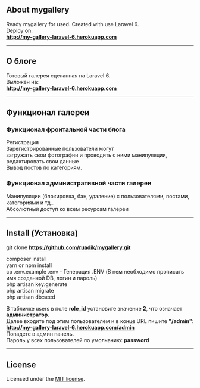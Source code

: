 ## About mygallery

Ready mygallery for used. Created with use Laravel 6. <br>
Deploy on: <br> **<http://my-gallery-laravel-6.herokuapp.com>**
___

## О блоге

Готовый галерея сделанная на  Laravel 6. <br>
Выложен на: <br> **<http://my-gallery-laravel-6.herokuapp.com>**
___

## Функционал галереи

### Функционал фронтальной части блога
Регистрация<br>
Зарегистрированные пользователи могут<br>
загружать свои фотографии и проводить с ними манипуляции,<br>
редактировать свои данные<br>
Вывод постов по категориям.


### Функционал административной части галереи
Манипуляции (блокировка, бан, удаление) с пользователями, постами, категориями и тд..<br>
Абсолютный доступ ко всем ресурсам галереи<br>
___

## Install (Установка)

git clone **<https://github.com/ruadik/mygallery.git>**

composer install<br>
yarn or npm install<br>
cp .env.example .env   - Генерация .ENV (В нем необходимо прописать имя созданной DB, логин и пароль) <br>
php artisan key:generate<br>
php artisan migrate<br>
php artisan db:seed<br>


В табличке users в поле **role_id** установите значение **2**, что означает **администратор**. <br>
Далее входите под этим пользователем и в конце URL пишите **"/admin"**: <br>
**<http://my-gallery-laravel-6.herokuapp.com/admin>** <br>
Попадете в админ панель. <br>
Пароль у всех пользователей по умолчанию: **password**
___


## License

Licensed under the [MIT license](https://opensource.org/licenses/MIT).
